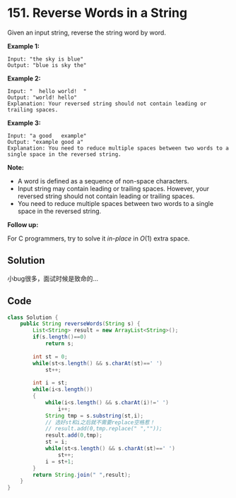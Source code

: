 # 151. Reverse Words in a String

Given an input string, reverse the string word by word.

 

**Example 1:**

```
Input: "the sky is blue"
Output: "blue is sky the"
```

**Example 2:**

```
Input: "  hello world!  "
Output: "world! hello"
Explanation: Your reversed string should not contain leading or trailing spaces.
```

**Example 3:**

```
Input: "a good   example"
Output: "example good a"
Explanation: You need to reduce multiple spaces between two words to a single space in the reversed string.
```

 

**Note:**

- A word is defined as a sequence of non-space characters.
- Input string may contain leading or trailing spaces. However, your reversed string should not contain leading or trailing spaces.
- You need to reduce multiple spaces between two words to a single space in the reversed string.

 

**Follow up:**

For C programmers, try to solve it *in-place* in *O*(1) extra space.



## Solution

小bug很多，面试时候是致命的...





## Code

```java
class Solution {
    public String reverseWords(String s) {
        List<String> result = new ArrayList<String>();
        if(s.length()==0)
            return s;
        
        int st = 0;
        while(st<s.length() && s.charAt(st)==' ')
            st++;
        
        int i = st;
        while(i<s.length())
        {
            while(i<s.length() && s.charAt(i)!=' ')
                i++;
            String tmp = s.substring(st,i);
            // 选好st和i之后就不需要replace空格惹！
            // result.add(0,tmp.replace(" ",""));
            result.add(0,tmp);
            st = i;
            while(st<s.length() && s.charAt(st)==' ')
                st++;
            i = st+1;
        }
        return String.join(" ",result);
    }
}
```

